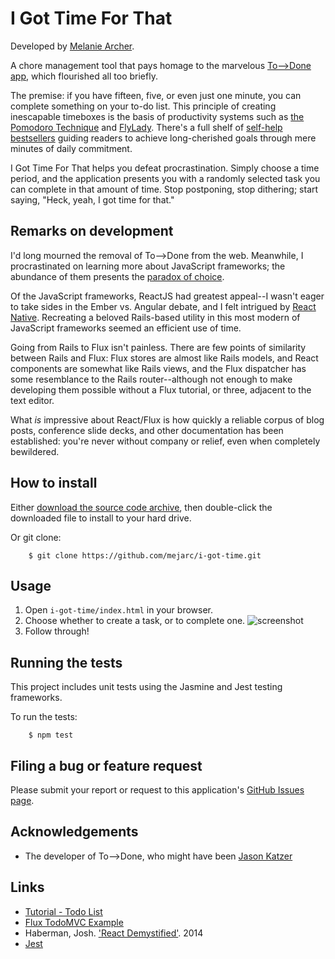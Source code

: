 # I Got Time For That

Developed by [Melanie Archer](http://twobanjos.com).

A chore management tool that pays homage to the marvelous [To-->Done app](http://lifehacker.com/5515338/todone-assigns-you-tasks-based-on-your-available-time), which flourished all too briefly.

The premise: if you have fifteen, five, or even just one minute, you can complete something on your to-do list. This principle of creating inescapable timeboxes is the basis of productivity systems such as [the Pomodoro Technique](http://pomodorotechnique.com/) and [FlyLady](http://www.flylady.net/d/br/2015/01/10/15-minutes-is-so-simple/). There's a full shelf of [self-help bestsellers](http://www.chicagotribune.com/news/opinion/zorn/ct-10-minutes-lorne-holden-eileen-donnersberger-mary-dobbins-perspec-0107-20150106-column.html) guiding readers to achieve long-cherished goals through mere minutes of daily commitment. 

I Got Time For That helps you defeat procrastination. Simply choose a time period, and the application presents you with a randomly selected task you can complete in that amount of time. Stop postponing, stop dithering; start saying, "Heck, yeah, I got time for that."

## Remarks on development
I'd long mourned the removal of To-->Done from the web. Meanwhile, I procrastinated on learning more about JavaScript frameworks; the abundance of them presents the [paradox of choice](http://www.amazon.com/The-Paradox-Choice-More-Less/dp/149151423X).

Of the JavaScript frameworks, ReactJS had greatest appeal--I wasn't eager to take sides in the Ember vs. Angular debate, and I felt intrigued by [React Native](https://facebook.github.io/react-native/). Recreating a beloved Rails-based utility in this most modern of JavaScript frameworks seemed an efficient use of time.

Going from Rails to Flux isn't painless. There are few points of similarity between Rails and Flux: Flux stores are almost like Rails models, and React components are somewhat like Rails views, and the Flux dispatcher has some resemblance to the Rails router--although not enough to make developing them possible without a Flux tutorial, or three, adjacent to the text editor.

What *is* impressive about React/Flux is how quickly a reliable corpus of blog posts, conference slide decks, and other documentation has been established: you're never without company or relief, even when completely bewildered. 

## How to install

Either [download the source code archive](https://github.com/mejarc/i-got-time/archive/master.zip), then double-click the downloaded file to install to your hard drive.

Or git clone:

```
    $ git clone https://github.com/mejarc/i-got-time.git
```

## Usage
1. Open `i-got-time/index.html` in your browser.
1. Choose whether to create a task, or to complete one.
  ![screenshot](http://i.imgur.com/G9ZOsFn.png?1)
1. Follow through!

## Running the tests

This project includes unit tests using the Jasmine and Jest testing frameworks.

To run the tests:

```
    $ npm test
```

## Filing a bug or feature request

Please submit your report or request to this application's [GitHub Issues page](https://github.com/mejarc/i-got-time/issues).

## Acknowledgements
- The developer of To-->Done, who might have been [Jason Katzer](http://www.whois.com/whois/todoneapp.com)

## Links
- [Tutorial - Todo List](https://facebook.github.io/flux/docs/todo-list.html)
- [Flux TodoMVC Example](https://github.com/facebook/flux/tree/master/examples/flux-todomvc)
- Haberman, Josh. ['React Demystified'](http://blog.reverberate.org/2014/02/react-demystified.html). 2014
- [Jest](https://facebook.github.io/jest/)
